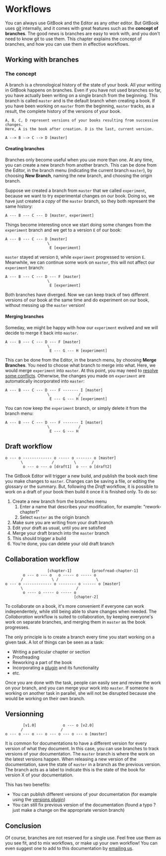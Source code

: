 # Workflows

You can always use GitBook and the Editor as any other editor. But GitBook uses [git](https://www.git-scm.com/) internally, and it comes with great features such as the **concept of branches**. The good news is branches are easy to work with, and you don't need to know git to use them. This chapter explains the concept of branches, and how you can use them in effective workflows.

## Working with branches

### The concept

A branch is a chronological history of the state of your book. All your writing in GitBook happens on branches. Even if you have not used branches so far, you have actually been writing on a single branch from the beginning. This branch is called `master` and is the default branch when creating a book. If you have been working on `master` from the beginning, `master` tracks, as a result, the complete history of the versions of your book.

```
A, B, C, D represent versions of your books resulting from successive changes.
Here, A is the book after creation. D is the last, current version.

A --> B --> C --> D [master]
```

#### Creating branches

Branches only become useful when you use more than one. At any time, you can create a new branch from another branch. This can be done from the Editor, in the branch menu (indicating the current branch `master`), by choosing **New Branch**, naming the new branch, and choosing the origin branch.

Suppose we created a branch from `master` that we called `experiment`, because we want to try experimental changes on our book. Doing so, we have just created a _copy_ of the `master` branch, so they both represent the same history:

```
A --- B --- C --- D [master, experiment]
```

Things become interesting once we start doing some changes from the `experiment` branch and we get to a version `E` of our book:

```
A --- B --- C --- D [master]
                   \
                    E [experiment]
```

`master` stayed at version `D`, while `experiment` progressed to version `E`. Meanwhile, we can continue some work on `master`, this will not affect our `experiment` branch:

```
A --- B --- C --- D --- F [master]
                   \
                    E [experiment]
```

Both branches have diverged. Now we can keep track of two different versions of our book at the same time and do experiment on our book, without messing up the `master` version!

#### Merging branches

Someday, we might be happy with how our `experiment` evolved and we will decide to merge it back into `master`.

```
A --- B --- C --- D --- F [master]
                   \
                    E --- G --- H [experiment]
```

This can be done from the Editor, in the branch menu, by choosing **Merge Branches**. You need to choose what branch to merge into what. Here, we would merge `experiment` into `master`. At this point, you may need to [resolve some conflicts](solving-conflicts.md). Otherwise, the changes you made on `experiment` are automatically incorporated into `master`:

```
A --- B --- C --- D --- F ------- I [master]
                   \             /
                    E --- G --- H [experiment]
```

You can now keep the `experiment` branch, or simply delete it from the branch menu:

```
A --- B --- C --- D --- F ------- I [master]
                   \             /
                    E --- G --- H
```

## Draft workflow

```
o --- o ------------- o ----- o ------- o [master]
       \             /         \       /
        o --- o --- o [draft1]  o --- o [draft2]
```

The GitBook Editor will trigger a new build, and publish the book each time you make changes to `master`. Changes can be saving a file, or editing the glossary or the summary. But, following the _Draft_ workflow, it is possible to work on a draft of your book then build it once it is finished only. To do so:

1. Create a new branch from the branches menu
   1. Enter a name that describes your modification, for example: "rework-chapter1"
   2. Select `master` as the origin branch
2. Make sure you are writing from your draft branch
3. Edit your draft as usual, until you are satisfied
4. Merge your draft branch into the `master` branch
5. This should trigger a build
6. You're done, you can delete your old draft branch

## Collaboration workflow

```
                   [chapter-1]         [proofread-chapter-1]
        o --- o --- o   o ----- o ----- o
       /             \ /                 \
o --- o ------------- o -------- o ------ o [master]
       \                        /
        o ---- o ----- o ----- o
                               [chapter-2]
```

To collaborate on a book, it's more convenient if everyone can work independentely, while still being able to share changes when needed. The _Collaboration_ workflow is suited to collaboration, by keeping everyone's work on separate branches, and merging them in `master` as the book progresses.

The only principle is to create a branch every time you start working on a given task. A lot of things can be seen as a task:

- Writing a particular chapter or section
- Proofreading
- Reworking a part of the book
- Incorporating a [plugin](https://plugins.gitbook.com) and its functionality
- etc.

Once you are done with the task, people can easily see and review the work on your branch, and you can merge your work into `master`. If someone is working on another task in parallel, she will not be disrupted because she would be working on their own branch.

## Versionning


```
        [v1.0]            o --- o [v2.0]
       /                 /
o --- o --- o --- o --- o --- o --- o [master]

```

It is common for documentations to have a different version for every version of what they document. In this case, you can use branches to track versions of your documentation. The  `master` branch is where the work on the latest versions happen. When releasing a new version of the documentation, save the state of `master` in a branch as the previous version. The branch acts as a label to indicate this is the state of the book for version X of your documentation.

This has two benefits:

- You can publish different versions of your documentation (for example using the [versions plugin](https://plugins.gitbook.com/plugin/versions))
- You can still fix previous version of the documentation (found a typo ? just make a change on the appropriate version branch)


## Conclusion

Of course, branches are not reserved for a single use. Feel free use them as you see fit, and to mix workflows, or make up your own workflow! You can even suggest one to add to this documentation by [emailing us](mailto:contact@gitbook.com).
